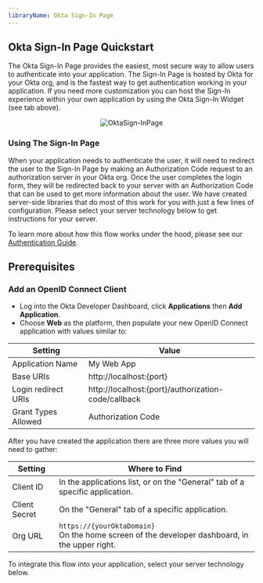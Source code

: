 ```yaml
---
libraryName: Okta Sign-In Page
---
```


## Okta Sign-In Page Quickstart

The Okta Sign-In Page provides the easiest, most secure way to allow users to authenticate into your application.  The Sign-In Page is hosted by Okta for your Okta org, and is the fastest way to get authentication working in your application. If you need more customization you can host the Sign-In experience within your own application by using the Okta Sign-In Widget (see tab above).

<center><img src="/img/okta-sign-in-page.png" alt="OktaSign-InPage"/></center>

### Using The Sign-In Page

When your application needs to authenticate the user, it will need to redirect the user to the Sign-In Page by making an Authorization Code request to an authorization server in your Okta org. Once the user completes the login form, they will be redirected back to your server with an Authorization Code that can be used to get more information about the user. We have created server-side libraries that do most of this work for you with just a few lines of configuration. Please select your server technology below to get instructions for your server.

To learn more about how this flow works under the hood, please see our [Authentication Guide](/authentication-guide/implementing-authentication/auth-code).

## Prerequisites

### Add an OpenID Connect Client
* Log into the Okta Developer Dashboard, click **Applications** then **Add Application**.
* Choose **Web** as the platform, then populate your new OpenID Connect application with values similar to:

| Setting             | Value                                               |
| ------------------- | --------------------------------------------------- |
| Application Name    | My Web App                                          |
| Base URIs           | http://localhost:{port}                             |
| Login redirect URIs | http://localhost:{port}/authorization-code/callback |
| Grant Types Allowed | Authorization Code                                  |

After you have created the application there are three more values you will need to gather:

| Setting       | Where to Find                                                                                                                       |
| ------------- | ------------------------------------------------------------------------------                                                      |
| Client ID     | In the applications list, or on the "General" tab of a specific application.                                                        |
| Client Secret | On the "General" tab of a specific application.                                                                                     |
| Org URL       | <span class="is-signed-in">`https://{yourOktaDomain}` <br></span>On the home screen of the developer dashboard, in the upper right. |

To integrate this flow into your application, select your server technology below.
